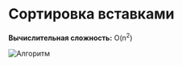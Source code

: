 # Сортировка вставками

**Вычислительная сложность:** O(n<sup>2</sup>)

![Алгоритм](https://upload.wikimedia.org/wikipedia/commons/thumb/0/0f/Insertion-sort-example-300px.gif/280px-Insertion-sort-example-300px.gif "Алгоритм")
